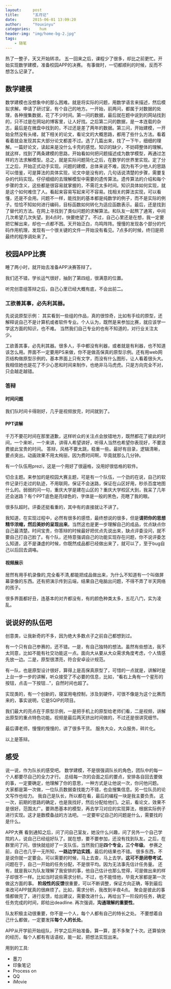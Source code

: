 ```yaml
---
layout:     post
title:      "五月记"
date:       2015-06-01 13:09:20
author:     "Youxinyu"
categories:    hum
header-img: "img/home-bg-2.jpg"
tags:
    - 随笔
---
```

热了一整子，天又开始转凉。
五一回来之后，课程少了很多，却比之前更忙。开始实现数学建模，准备校园APP的决赛。
有事做时，一切都顺利的时候，反而不想怎么记录了。

## 数学建模
数学建模也没想象中的那么困难。就是将实际的问题，用数学语言来描述，然后模拟求解。申请了研讨室，有个自己的地方。一开始，前两问，都属于对数据的处理，各种搜集数据，花了不少时间。第一问的数据，最后就在题中说到的网站找到的，只不过是在网站的博客里，让人好找。之后第二问的数据，是一本连载的杂志，最后是在微盘中找到的，不过还是差了两年的数据。第三问，开始建模，一开始全然没有头绪，就下相关的论文，看论文的大概思路，都用了些什么方法。看着看着就会发现其实大部分论文都差不过。选了几篇出来，找了一下午，细细的理解。一篇好论文，读起来是没什么卡壳的感觉。知识的缺少，不妨碍整体的理解。就这样，找到了两条建模的思路，开始看如何把问题描述成为数学模型，再通过怎样的方法求解模型。总之，就是实际问题简化之后，在数学的世界里实现。定了分工之后，开始正式动手实现。问题的建模，总体来说不难，因为有不少他人的思路可以借鉴，可是算法的具体实现，论文中是没有的，几句话说清楚的步骤，需要复杂的代码实现。仔仔细细的去理解模型中需要的遗传算法。遗传算法的介绍和每个步骤的含义，这些都是很容易就掌握的，不需花太多时间。知识具体如何实现，就是这个如何难住了人。看起来容易写起来可不容易。找相关的算法实现，可以看懂，还是不会用。问题不一样，能找到的基本都是纯数学的例子，而不是实际的例子。恰恰不知如何进行编码，目标函数如何转化为适应函数表示。最后，还是找到了替代的方法。在网上寻找到了类似问题的求解算法。和队友一起熬了通宵，中间几次希望几次失望。到4点时，快要绝望了。不过，自己心里还是在想，我一定要把它解出来，却也一点都不困。天开始泛白，鸟鸣阵阵。慢慢的发现各个部分的代码作用机理，发现有一个很关键的文件一开始没有看见。7点多的时候，终归是把最终的程序调处来了。

## 校园APP比赛
睡了两小时，就开始去准备APP决赛答辩了。

我们还不错，学长运气很好，抽到了第四组，很满意的位置。

听完创意组答辩之后，自己心里已经大概有底，不会出前二。

### **工欲善其事，必先利其器。**
先说说原型示例：
其实看到一些组的作品，真的很惊奇，比如有手绘的原型，还解释说自己不是计算机或者软件专业。个人认为，既然是来参加比赛，就应该学一学这方面的知识，也不难。
当然我们自己专业的也有不知道的，对行业关注太少。

工欲善其事，必先利其器。很多人，手中都没有利器，或者就是有利器，也不知道该怎么用。界面不一定要用PS来做，你不是做高保真的原型示例。还有用web网页结构做原型示例的，基本界面上只有文字，而没有什么图形，让人看着很头大。我相信她也是花了不少心思和时间来制作，也绝非马马虎虎。只是方向完全不对，只会越走越错。

### 答辩

#### 时间问题
我们队时间卡得刚好，几乎是视频放完，时间就到了。

#### PPT讲解
千万不要花时间在那里道歉，这样听众的关注点会放错地方，既然都花了彼此的时间，一个来听，一个来讲，讲得人希望讲好，听得人当然也希望你表现好，不要浪费彼此宝贵的时间。
答辩，风格不要太跳，稳重一些。最好有目录，逻辑清晰，要点突出。动画效果不用太绚丽，因为费时间啊，毕竟就那么几分钟。

有一个队伍用prezi，这是一个用好了很逼格，没用好很低格的软件。

切合主题。来参加的是校园大赛主题，可是有一个队伍，一个劲的在说，自己的软件记录行走过的轨迹，不用联网，保证不会迷路，保证在山区好用，秒杀百度地图什么的。弱弱的问一句，重庆大学是建在山区的？重庆大学校区大到，我呆了几年还会迷路？有个PPT底色是亮绿色的，字体是一般的黑色，亮瞎了我的眼。

很多队超时。评委还挺看重的，其中有的直接就让不讲了。

我知道，在实现过程中，必然有很多的感悟，最终想说的很多，但是**请把你的思想精华浓缩，然后美妙的呈现出来**。当然这也是更一步理解自己的成品，优点缺点你自己最清楚。时间宝贵，你答辩的时候最好把优点先说出来，缺点评委没问，就不要自己打自己脸了。有个队，还特意强调自己的功能实现存在问题，你不说评委怎么知道，这不是谦虚的时候，你既然成品都已经做出来了，就可以了，至于bug自己以后回去调咯。

#### 视频展示
居然有用手机录像的,完全看不清,都能把成品做出来，为什么不知道有一个叫做屏幕录像的东西。还有把演示传到云端，结果自己电脑出问题，不得不弄了半天网络的孩子。

很多界面都好丑，连基本的对齐都没有，有的颜色种类太多，五花八门，实为凌乱。

## 说说好的队伍吧
创意类，让我新奇的不多，因为绝大多数点子之前自己都想到过。

有一个只有自己参赛的，还不错。一是，有自己独特的想法。虽然有些想法，我不太同意，比如不能有社交功能这一点。面向大从要从大众需求角度考虑，个人情感先放一边。二是，原型很漂亮，符合安卓设计规范。

有一队，也是原型设计很好，算得上是高保真原型了，可惜的一点就是，讲解时是上台一步一步的讲解，听众接受了不必要的信息，比如，“看右上角有一个星形的按钮，点击一下按钮...”，自然时间也超了。

实现类的，有一个创新的，寝室用电控制，涉及到硬件，可很不像是为这个比赛而来的，事实说明，它是SQIP的项目。

我们最大的亮点在于原型示例，一是把手机上的原型给老师们看，二是视频，讲解出原型的重点特色功能。视频是最后两天挤出时间做的，不过还是很讲究细节。

最后谭老师，慢慢的慢慢的，讲了很多干货。
服务大众，大众服务，碎片化。

以上是答辩。

## 感受
说一说，作为队长的感受吧。
数学建模，不是很强调队长的角色，团队中的每一个人都要尽自己的全力才行。
总结每一次的会面之后的要点，安排各自回去要做的事，一定要确定，他理解了你的意思，一种方式是让他说一次，你问他问题。
大家都是第一次做，一位队员数据查找能力不错，也会搜集信息。另一位队员的论文写作也给力。
我自己是队长，所以都在看，最后的编程一块是我主要负责。
这一次，前期的思路的确定，也是我找好，然后分配给他们。之前，看论文，效果不是很好。范围太广。要熟悉基本的模型，再去学习对应的实现算法，根据实际例子进行实现。这才是数模备战的方法吧。
一定要牢记自己的问题是什么，需要找的是什么。

APP大赛
看到通知之后，问了问自己室友，她没什么兴趣，问了另外一个自己学院的人，说自己已经组好队了。就在想，要不要参加，还没有找到队友。之后，在群里问了问，很快就组好了一支队伍，当然我们是**四个专业，三个年级**。
参赛之前，自己也几乎一无所知，**一路边学边实践**，最后的结果也不错。
很多东西，不是说你就一定要会。可以需要的时候，马上去查，马上去学。**这可不是闭卷考试**。
问题在于，自己一开始的任务分配，不是很平均。因为无法事先估计任务量。
还有，就是我以为队友理解了我安排的事，他自己估计也那么觉得，可是做出来的样子却很不一样。比如当时说些需求分析。不过，也不能怪他，毕竟大家都是第一次做这方面的事。
**阶段性的反馈**很重要，可以不断调整，保证方向正确，等到最后来改可APP就真的很麻烦了。比如，需求分析，我改到半夜4点。
聚会是彼此的事情都做完了，进行反馈，给出建议，需要改进什么，再给出下一阶段的任务，确定任务完成的时间，即给出deadline.
再次强调，**沟通理解的重要性**。

队友积极主动很重要，你不是一个人，每个人都有自己的特长之处。
不要想着自己什么都做，一定要发挥**每个人的长处**。

APP从开学前开始组队，开学之后开始准备。算一算，差不多聚了十次。还算愉快的经历，每个人都有有话语权，能一起，把想法实现出来。

用到的工具:
- 墨刀
- 印象笔记
- Process on
- QQ
- iMovie

